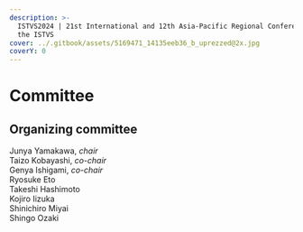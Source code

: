```yaml
---
description: >-
  ISTVS2024 | 21st International and 12th Asia-Pacific Regional Conference of
  the ISTVS
cover: ../.gitbook/assets/5169471_14135eeb36_b_uprezzed@2x.jpg
coverY: 0
---
```


# Committee

## Organizing committee

Junya Yamakawa, _chair_\
Taizo Kobayashi, _co-chair_\
Genya Ishigami, _co-chair_\
Ryosuke Eto\
Takeshi Hashimoto\
Kojiro Iizuka\
Shinichiro Miyai\
Shingo Ozaki
